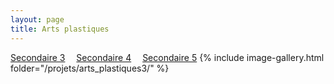 ```yaml
---
layout: page 
title: Arts plastiques
---
```

[Secondaire 3](../Arts_Plastiques/)&emsp; [Secondaire 4](../Arts_Plastiques4/)&emsp; [Secondaire 5](../Arts_Plastiques5/)
{% include image-gallery.html folder="/projets/arts_plastiques3/" %} 
